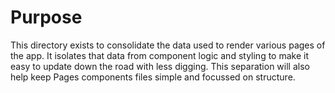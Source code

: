 # Purpose

This directory exists to consolidate the data used to render various pages of the app. It isolates that data from component logic and styling to make it easy to update down the road with less digging. This separation will also help keep Pages components files simple and focussed on structure. 